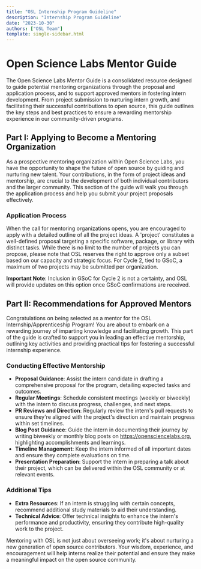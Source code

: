 ```yaml
---
title: "OSL Internship Program Guideline"
description: "Internship Program Guideline"
date: "2023-10-30"
authors: ["OSL Team"]
template: single-sidebar.html
---
```


# Open Science Labs Mentor Guide

The Open Science Labs Mentor Guide is a consolidated resource designed to guide
potential mentoring organizations through the proposal and application process,
and to support approved mentors in fostering intern development. From project
submission to nurturing intern growth, and facilitating their successful
contributions to open source, this guide outlines the key steps and best
practices to ensure a rewarding mentorship experience in our community-driven
programs.

## Part I: Applying to Become a Mentoring Organization

As a prospective mentoring organization within Open Science Labs, you have the
opportunity to shape the future of open source by guiding and nurturing new
talent. Your contributions, in the form of project ideas and mentorship, are
crucial to the development of both individual contributors and the larger
community. This section of the guide will walk you through the application
process and help you submit your project proposals effectively.

### Application Process

When the call for mentoring organizations opens, you are encouraged to apply
with a detailed outline of all the project ideas. A 'project' constitutes a
well-defined proposal targeting a specific software, package, or library with
distinct tasks. While there is no limit to the number of projects you can
propose, please note that OSL reserves the right to approve only a subset based
on our capacity and strategic focus. For Cycle 2, tied to GSoC, a maximum of two
projects may be submitted per organization.

**Important Note**: Inclusion in GSoC for Cycle 2 is not a certainty, and OSL
will provide updates on this option once GSoC confirmations are received.

## Part II: Recommendations for Approved Mentors

Congratulations on being selected as a mentor for the OSL
Internship/Apprenticeship Program! You are about to embark on a rewarding
journey of imparting knowledge and facilitating growth. This part of the guide
is crafted to support you in leading an effective mentorship, outlining key
activities and providing practical tips for fostering a successful internship
experience.

### Conducting Effective Mentorship

- **Proposal Guidance**: Assist the intern candidate in drafting a comprehensive
  proposal for the program, detailing expected tasks and outcomes.
- **Regular Meetings**: Schedule consistent meetings (weekly or biweekly) with
  the intern to discuss progress, challenges, and next steps.
- **PR Reviews and Direction**: Regularly review the intern's pull requests to
  ensure they're aligned with the project's direction and maintain progress
  within set timelines.
- **Blog Post Guidance**: Guide the intern in documenting their journey by
  writing biweekly or monthly blog posts on https://opensciencelabs.org,
  highlighting accomplishments and learnings.
- **Timeline Management**: Keep the intern informed of all important dates and
  ensure they complete evaluations on time.
- **Presentation Preparation**: Support the intern in preparing a talk about
  their project, which can be delivered within the OSL community or at relevant
  events.

### Additional Tips

- **Extra Resources**: If an intern is struggling with certain concepts,
  recommend additional study materials to aid their understanding.
- **Technical Advice**: Offer technical insights to enhance the intern's
  performance and productivity, ensuring they contribute high-quality work to
  the project.

Mentoring with OSL is not just about overseeing work; it's about nurturing a new
generation of open source contributors. Your wisdom, experience, and
encouragement will help interns realize their potential and ensure they make a
meaningful impact on the open source community.
